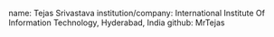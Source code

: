 name: Tejas Srivastava
institution/company: International Institute Of Information Technology, Hyderabad, India
github: MrTejas
